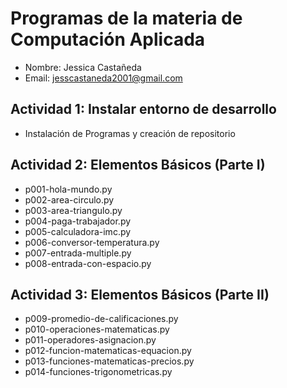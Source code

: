 # Programas de la materia de Computación Aplicada

- Nombre: Jessica Castañeda 
- Email: jesscastaneda2001@gmail.com

## Actividad 1: Instalar entorno de desarrollo
- Instalación de Programas y creación de repositorio

## Actividad 2: Elementos Básicos (Parte I)
- p001-hola-mundo.py
- p002-area-circulo.py
- p003-area-triangulo.py
- p004-paga-trabajador.py
- p005-calculadora-imc.py
- p006-conversor-temperatura.py
- p007-entrada-multiple.py
- p008-entrada-con-espacio.py

## Actividad 3: Elementos Básicos (Parte II)
- p009-promedio-de-calificaciones.py
- p010-operaciones-matematicas.py
- p011-operadores-asignacion.py
- p012-funcion-matematicas-equacion.py
- p013-funciones-matematicas-precios.py
- p014-funciones-trigonometricas.py